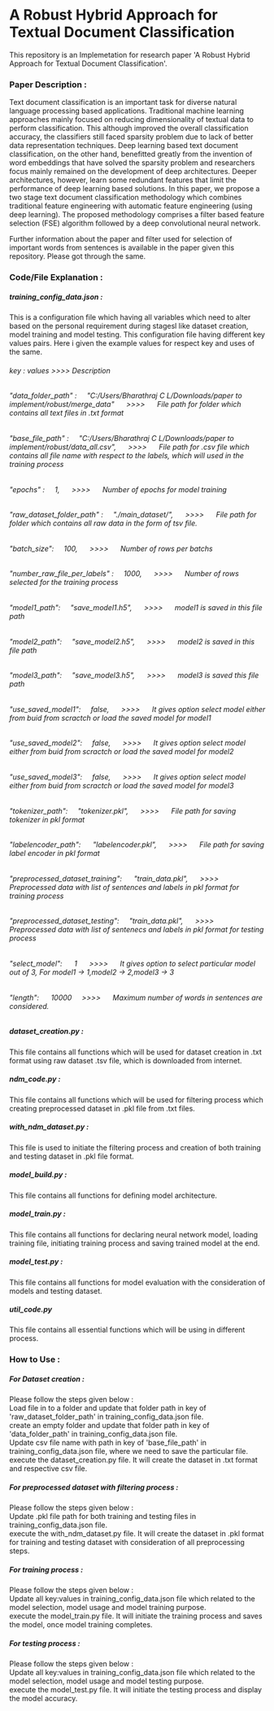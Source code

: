 # A Robust Hybrid Approach for Textual Document Classification

This repository is an Implemetation for research paper  'A Robust Hybrid Approach for Textual Document Classification'.

### Paper Description : 
Text document classification is an important task for diverse natural language processing based applications. Traditional machine learning approaches mainly focused on reducing dimensionality of textual data to perform classification. This although improved the overall classification accuracy, the classifiers still faced sparsity problem due to lack of better data representation techniques. Deep learning based text document classification, on the other hand, benefitted greatly from the invention of word embeddings that have solved the sparsity problem and researchers focus mainly remained on the development of deep architectures. Deeper architectures, however, learn some redundant features that limit the performance of deep learning based solutions. In this paper, we propose a two stage text document classification methodology which combines traditional feature engineering with automatic feature engineering (using deep learning). The proposed methodology comprises a filter based feature selection (FSE) algorithm followed by a deep convolutional neural network.


Further information about the paper and filter used for selection of important words from sentences is available in the paper given this repository. Please got through the same.


### Code/File Explanation : 

##### training_config_data.json : 
This is a configuration file which having all variables which need to alter based on the personal requirement during stagesl like dataset creation, model training and model testing.
This configuration file having different key values pairs. Here i given the example values for respect key and uses of the same.

######  key :  values   >>>>  Description

###### "data_folder_path" :&nbsp;&nbsp;&nbsp;&nbsp; "C:/Users/Bharathraj C L/Downloads/paper to implement/robust/merge_data" &nbsp;&nbsp;&nbsp;&nbsp; >>>> &nbsp;&nbsp;&nbsp;&nbsp; File path for folder which contains all text files in .txt format

###### "base_file_path" :&nbsp;&nbsp;&nbsp;&nbsp; "C:/Users/Bharathraj C L/Downloads/paper to implement/robust/data_all.csv", &nbsp;&nbsp;&nbsp;&nbsp; >>>> &nbsp;&nbsp;&nbsp;&nbsp;  File path for .csv file which contains all file name with respect to the labels, which will used in the training process

###### "epochs" :&nbsp;&nbsp;&nbsp;&nbsp;  1,  &nbsp;&nbsp;&nbsp;&nbsp; >>>>   &nbsp;&nbsp;&nbsp;&nbsp;   Number of epochs for model training

###### "raw_dataset_folder_path" :&nbsp;&nbsp;&nbsp;&nbsp; "./main_dataset/", &nbsp;&nbsp;&nbsp;&nbsp; >>>>  &nbsp;&nbsp;&nbsp;&nbsp;   File path for folder which contains all raw data in the form of tsv file.

###### "batch_size":&nbsp;&nbsp;&nbsp;&nbsp; 100,  &nbsp;&nbsp;&nbsp;&nbsp;  >>>>  &nbsp;&nbsp;&nbsp;&nbsp;  Number of rows per batchs

###### "number_raw_file_per_labels" :&nbsp;&nbsp;&nbsp;&nbsp; 1000, &nbsp;&nbsp;&nbsp;&nbsp;   >>>>  &nbsp;&nbsp;&nbsp;&nbsp;  Number of rows selected for the training process

###### "model1_path":&nbsp;&nbsp;&nbsp;&nbsp; "save_model1.h5", &nbsp;&nbsp;&nbsp;&nbsp;  >>>> &nbsp;&nbsp;&nbsp;&nbsp;  model1 is saved in this file  path

###### "model2_path":&nbsp;&nbsp;&nbsp;&nbsp; "save_model2.h5", &nbsp;&nbsp;&nbsp;&nbsp;  >>>> &nbsp;&nbsp;&nbsp;&nbsp; model2 is saved in this file path

###### "model3_path":&nbsp;&nbsp;&nbsp;&nbsp; "save_model3.h5", &nbsp;&nbsp;&nbsp;&nbsp;  >>>> &nbsp;&nbsp;&nbsp;&nbsp;  model3  is saved this file path

###### "use_saved_model1":&nbsp;&nbsp;&nbsp;&nbsp; false,  &nbsp;&nbsp;&nbsp;&nbsp; >>>>  &nbsp;&nbsp;&nbsp;&nbsp; It gives option select model either from buid from scractch or load the saved model for model1   

###### "use_saved_model2":&nbsp;&nbsp;&nbsp;&nbsp; false,  &nbsp;&nbsp;&nbsp;&nbsp; >>>> &nbsp;&nbsp;&nbsp;&nbsp;  It gives option select model either from buid from scractch or load the saved model for model2

###### "use_saved_model3":&nbsp;&nbsp;&nbsp;&nbsp; false,  &nbsp;&nbsp;&nbsp;&nbsp; >>>> &nbsp;&nbsp;&nbsp;&nbsp;  It gives option select model either from buid from scractch or load the saved model for model3

###### "tokenizer_path":&nbsp;&nbsp;&nbsp;&nbsp; "tokenizer.pkl",  &nbsp;&nbsp;&nbsp;&nbsp;  >>>> &nbsp;&nbsp;&nbsp;&nbsp;  File path for saving tokenizer in pkl format

###### "labelencoder_path": &nbsp;&nbsp;&nbsp;&nbsp; "labelencoder.pkl",  &nbsp;&nbsp;&nbsp;&nbsp; >>>> &nbsp;&nbsp;&nbsp;&nbsp; File path for saving label encoder in pkl format

###### "preprocessed_dataset_training": &nbsp;&nbsp;&nbsp;&nbsp; "train_data.pkl", &nbsp;&nbsp;&nbsp;&nbsp;  >>>>  &nbsp;&nbsp;&nbsp;&nbsp; Preprocessed data with list of sentences and labels in pkl format for training process

###### "preprocessed_dataset_testing":&nbsp;&nbsp;&nbsp;&nbsp; "train_data.pkl",  &nbsp;&nbsp;&nbsp;&nbsp; >>>> &nbsp;&nbsp;&nbsp;&nbsp;  Preprocessed data with list of sentenecs and labels in pkl format for testing process

###### "select_model": &nbsp;&nbsp;&nbsp;&nbsp;  1    &nbsp;&nbsp;&nbsp;&nbsp;  >>>>  &nbsp;&nbsp;&nbsp;&nbsp;  It gives option to select particular model out of 3, For model1 -> 1,model2 -> 2,model3 -> 3

###### "length": &nbsp;&nbsp;&nbsp;&nbsp; 10000  &nbsp;&nbsp;&nbsp;&nbsp;>>>>  &nbsp;&nbsp;&nbsp;&nbsp; Maximum number of words in sentences are considered.


##### dataset_creation.py : 
This file contains all functions which will be used for dataset creation in .txt format using raw dataset .tsv file, which is downloaded from internet.



##### ndm_code.py :
This file contains all functions which will be used for filtering process which creating preprocessed dataset in .pkl file from .txt files.



##### with_ndm_dataset.py :
This file is used to initiate the filtering process and creation of both training and testing dataset in .pkl file format.


##### model_build.py :
This file contains all functions for defining  model architecture.

##### model_train.py :
This file contains all functions for declaring neural network model, loading training file, initiating training process and saving trained model at the end.


##### model_test.py :
This file contains all functions for model evaluation with the consideration of models and testing dataset.

##### util_code.py 
This file contains all essential functions which will be using in different process.


###  How to Use :

##### For Dataset creation :
Please follow the steps given below : \
Load file in to a folder and update that folder path in key of 'raw_dataset_folder_path' in training_config_data.json file.\
create an empty folder and update that folder path in key of 'data_folder_path' in training_config_data.json file.\
Update csv file name with path in key of 'base_file_path' in training_config_data.json file, where we need to save the particular file.\
execute the dataset_creation.py file. It will create the dataset in .txt format and respective csv file.


##### For preprocessed dataset with filtering process :
Please follow the steps given below :\
Update .pkl file path for both training and testing  files in training_config_data.json file.\
execute the with_ndm_dataset.py file. It will create the dataset in .pkl format for training and testing dataset with consideration of all preprocessing steps.


##### For training process :
Please follow the steps given below :\
Update all key:values in training_config_data.json file which related to the model selection, model usage and model training purpose.\
execute the model_train.py file. It will initiate the training process and saves the model, once model training completes.

##### For testing process :
Please follow the steps given below :\
Update all key:values in training_config_data.json file which related to the model selection, model usage and model testing purpose.\
execute the model_test.py file. It will initiate the testing process and display the model accuracy.
